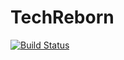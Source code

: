 # TechReborn

[![Build Status](http://modmuss50.me:8080/buildStatus/icon?job=TechReborn)](http://modmuss50.me:8080/job/TechReborn/)
